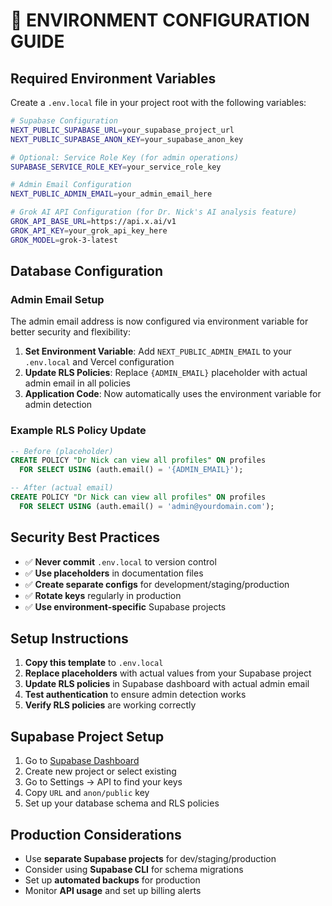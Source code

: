 # 🔧 ENVIRONMENT CONFIGURATION GUIDE

## **Required Environment Variables**

Create a `.env.local` file in your project root with the following variables:

```bash
# Supabase Configuration
NEXT_PUBLIC_SUPABASE_URL=your_supabase_project_url
NEXT_PUBLIC_SUPABASE_ANON_KEY=your_supabase_anon_key

# Optional: Service Role Key (for admin operations)
SUPABASE_SERVICE_ROLE_KEY=your_service_role_key

# Admin Email Configuration
NEXT_PUBLIC_ADMIN_EMAIL=your_admin_email_here

# Grok AI API Configuration (for Dr. Nick's AI analysis feature)
GROK_API_BASE_URL=https://api.x.ai/v1
GROK_API_KEY=your_grok_api_key_here
GROK_MODEL=grok-3-latest
```

## **Database Configuration**

### **Admin Email Setup**
The admin email address is now configured via environment variable for better security and flexibility:

1. **Set Environment Variable**: Add `NEXT_PUBLIC_ADMIN_EMAIL` to your `.env.local` and Vercel configuration
2. **Update RLS Policies**: Replace `{ADMIN_EMAIL}` placeholder with actual admin email in all policies
3. **Application Code**: Now automatically uses the environment variable for admin detection

### **Example RLS Policy Update**
```sql
-- Before (placeholder)
CREATE POLICY "Dr Nick can view all profiles" ON profiles
  FOR SELECT USING (auth.email() = '{ADMIN_EMAIL}');

-- After (actual email)
CREATE POLICY "Dr Nick can view all profiles" ON profiles
  FOR SELECT USING (auth.email() = 'admin@yourdomain.com');
```

## **Security Best Practices**

- ✅ **Never commit** `.env.local` to version control
- ✅ **Use placeholders** in documentation files
- ✅ **Create separate configs** for development/staging/production
- ✅ **Rotate keys** regularly in production
- ✅ **Use environment-specific** Supabase projects

## **Setup Instructions**

1. **Copy this template** to `.env.local`
2. **Replace placeholders** with actual values from your Supabase project
3. **Update RLS policies** in Supabase dashboard with actual admin email
4. **Test authentication** to ensure admin detection works
5. **Verify RLS policies** are working correctly

## **Supabase Project Setup**

1. Go to [Supabase Dashboard](https://app.supabase.com)
2. Create new project or select existing
3. Go to Settings → API to find your keys
4. Copy `URL` and `anon/public` key
5. Set up your database schema and RLS policies

## **Production Considerations**

- Use **separate Supabase projects** for dev/staging/production
- Consider using **Supabase CLI** for schema migrations
- Set up **automated backups** for production
- Monitor **API usage** and set up billing alerts 